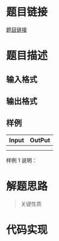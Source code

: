 # 题目链接

[题目链接]()

# 题目描述



## 输入格式



## 输出格式



## 样例

| Input | OutPut |
| ----- | ------ |
|       |        |
|       |        |

样例 1 说明：

# 解题思路

>   关键性质



# 代码实现

```c++
```

